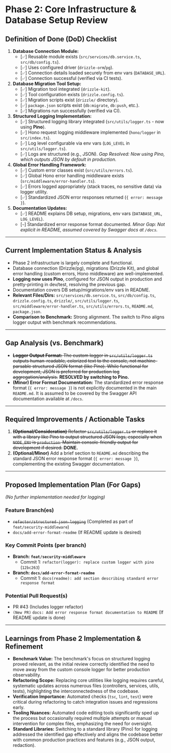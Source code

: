 # Phase 2: Core Infrastructure & Database Setup Review

## Definition of Done (DoD) Checklist
1.  **Database Connection Module:**
    *   [`✅`] Reusable module exists (`src/services/db.service.ts`, `src/db/config.ts`).
    *   [`✅`] Uses configured driver (`drizzle-orm`/`pg`).
    *   [`✅`] Connection details loaded securely from env vars (`DATABASE_URL`).
    *   [`✅`] Connection successful (verified via CI tests).
2.  **Database Migration Tool Setup:**
    *   [`✅`] Migration tool integrated (`drizzle-kit`).
    *   [`✅`] Tool configuration exists (`drizzle.config.ts`).
    *   [`✅`] Migration scripts exist (`drizzle/` directory).
    *   [`✅`] `package.json` scripts exist (`db:migrate`, `db:push`, etc.).
    *   [`✅`] Migrations run successfully (verified via CI).
3.  **Structured Logging Implementation:**
    *   [`✅`] Structured logging library integrated (`src/utils/logger.ts` - now using **Pino**).
    *   [`✅`] Hono request logging middleware implemented (`hono/logger` in `src/index.ts`).
    *   [`✅`] Log level configurable via env vars (`LOG_LEVEL` in `src/utils/logger.ts`).
    *   [`✅`] Logs are structured (e.g., JSON). *Gap Resolved: Now using Pino, which outputs JSON by default in production.*
4.  **Global Error Handling Framework:**
    *   [`✅`] Custom error classes exist (`src/utils/errors.ts`).
    *   [`✅`] Global Hono error handling middleware exists (`src/middleware/error-handler.ts`).
    *   [`✅`] Errors logged appropriately (stack traces, no sensitive data) via logger utility.
    *   [`✅`] Standardized JSON error responses returned (`{ error: message }`).
5.  **Documentation Updates:**
    *   [`✅`] README explains DB setup, migrations, env vars (`DATABASE_URL`, `LOG_LEVEL`).
    *   [`~`] Standardized error response format documented. *Minor Gap: Not explicit in README, assumed covered by Swagger docs at `/docs`.*

---

## Current Implementation Status & Analysis
*   Phase 2 infrastructure is largely complete and functional.
*   Database connection (Drizzle/pg), migrations (Drizzle Kit), and global error handling (custom errors, Hono middleware) are well-implemented.
*   **Logging now uses Pino**, configured for JSON output in production and pretty-printing in dev/test, resolving the previous gap.
*   Documentation covers DB setup/migrations/env vars in README.
*   **Relevant Files/Dirs:** `src/services/db.service.ts`, `src/db/config.ts`, `drizzle.config.ts`, `drizzle/`, `src/utils/logger.ts`, `src/middleware/error-handler.ts`, `src/utils/errors.ts`, `README.md`, `package.json`.
*   **Comparison to Benchmark:** Strong alignment. The switch to Pino aligns logger output with benchmark recommendations.

---

## Gap Analysis (vs. Benchmark)
*   ~~**Logger Output Format:** The custom logger in `src/utils/logger.ts` outputs human-readable, colorized text to the console, not machine-parsable structured JSON format (like Pino). While functional for development, JSON is preferred for production log aggregation/analysis.~~ **RESOLVED by switching to Pino.**
*   **(Minor) Error Format Documentation:** The standardized error response format (`{ error: message }`) is not explicitly documented in the main `README.md`. It is assumed to be covered by the Swagger API documentation available at `/docs`.

---

## Required Improvements / Actionable Tasks
1.  ~~**(Optional/Consideration)** Refactor `src/utils/logger.ts` or replace it with a library like Pino to output structured JSON logs, especially when `NODE_ENV` is `production`. Maintain console-friendly output for development if desired.~~ **DONE.**
2.  **(Optional/Minor)** Add a brief section to `README.md` describing the standard JSON error response format (`{ error: message }`), complementing the existing Swagger documentation.

---

## Proposed Implementation Plan (For Gaps)

*(No further implementation needed for logging)*

### Feature Branch(es)
*   ~~`refactor/structured-json-logging`~~ (Completed as part of `feat/security-middleware`)
*   `docs/add-error-format-readme` (If README update is desired)

### Key Commit Points (per branch)
*   **Branch: `feat/security-middleware`**
    *   Commit 1: `refactor(logger): replace custom logger with pino` (`12bc263`)
*   **Branch: `docs/add-error-format-readme`**
    *   Commit 1: `docs(readme): add section describing standard error response format`

### Potential Pull Request(s)
*   PR #43 (Includes logger refactor)
*   `(New PR)` `docs: Add error response format documentation to README` (If README update is done) 

---

## Learnings from Phase 2 Implementation & Refinement

*   **Benchmark Value:** The benchmark's focus on structured logging proved relevant, as the initial review correctly identified the need to move away from the custom console logger for better production observability.
*   **Refactoring Scope:** Replacing core utilities like logging requires careful, systematic updates across numerous files (controllers, services, utils, tests), highlighting the interconnectedness of the codebase.
*   **Verification Importance:** Automated checks (`tsc`, `lint`, `test`) were critical during refactoring to catch integration issues and regressions early.
*   **Tooling Nuances:** Automated code editing tools significantly sped up the process but occasionally required multiple attempts or manual intervention for complex files, emphasizing the need for oversight.
*   **Standard Libraries:** Switching to a standard library (Pino) for logging addressed the identified gap effectively and aligns the codebase better with common production practices and features (e.g., JSON output, redaction). 